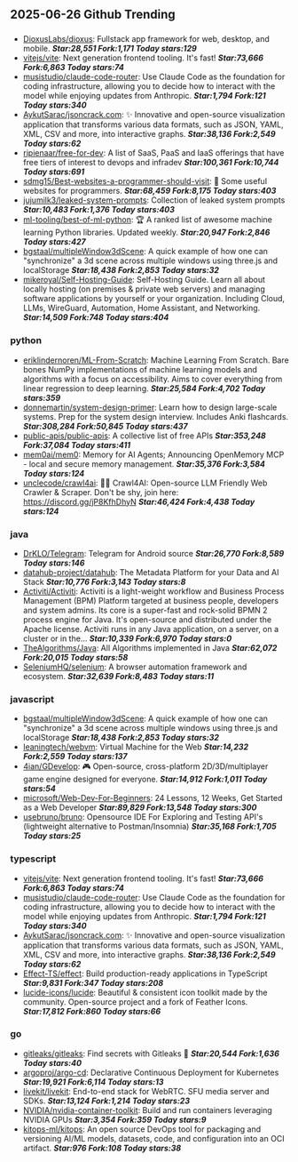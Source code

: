 ## 2025-06-26 Github Trending

### 
* [DioxusLabs/dioxus](https://github.com/DioxusLabs/dioxus): Fullstack app framework for web, desktop, and mobile. ***Star:28,551 Fork:1,171 Today stars:129***
* [vitejs/vite](https://github.com/vitejs/vite): Next generation frontend tooling. It's fast! ***Star:73,666 Fork:6,863 Today stars:74***
* [musistudio/claude-code-router](https://github.com/musistudio/claude-code-router): Use Claude Code as the foundation for coding infrastructure, allowing you to decide how to interact with the model while enjoying updates from Anthropic. ***Star:1,794 Fork:121 Today stars:340***
* [AykutSarac/jsoncrack.com](https://github.com/AykutSarac/jsoncrack.com): ✨ Innovative and open-source visualization application that transforms various data formats, such as JSON, YAML, XML, CSV and more, into interactive graphs. ***Star:38,136 Fork:2,549 Today stars:62***
* [ripienaar/free-for-dev](https://github.com/ripienaar/free-for-dev): A list of SaaS, PaaS and IaaS offerings that have free tiers of interest to devops and infradev ***Star:100,361 Fork:10,744 Today stars:691***
* [sdmg15/Best-websites-a-programmer-should-visit](https://github.com/sdmg15/Best-websites-a-programmer-should-visit): 🔗 Some useful websites for programmers. ***Star:68,459 Fork:8,175 Today stars:403***
* [jujumilk3/leaked-system-prompts](https://github.com/jujumilk3/leaked-system-prompts): Collection of leaked system prompts ***Star:10,483 Fork:1,376 Today stars:403***
* [ml-tooling/best-of-ml-python](https://github.com/ml-tooling/best-of-ml-python): 🏆 A ranked list of awesome machine learning Python libraries. Updated weekly. ***Star:20,947 Fork:2,846 Today stars:427***
* [bgstaal/multipleWindow3dScene](https://github.com/bgstaal/multipleWindow3dScene): A quick example of how one can "synchronize" a 3d scene across multiple windows using three.js and localStorage ***Star:18,438 Fork:2,853 Today stars:32***
* [mikeroyal/Self-Hosting-Guide](https://github.com/mikeroyal/Self-Hosting-Guide): Self-Hosting Guide. Learn all about locally hosting (on premises & private web servers) and managing software applications by yourself or your organization. Including Cloud, LLMs, WireGuard, Automation, Home Assistant, and Networking. ***Star:14,509 Fork:748 Today stars:404***

### python
* [eriklindernoren/ML-From-Scratch](https://github.com/eriklindernoren/ML-From-Scratch): Machine Learning From Scratch. Bare bones NumPy implementations of machine learning models and algorithms with a focus on accessibility. Aims to cover everything from linear regression to deep learning. ***Star:25,584 Fork:4,702 Today stars:359***
* [donnemartin/system-design-primer](https://github.com/donnemartin/system-design-primer): Learn how to design large-scale systems. Prep for the system design interview. Includes Anki flashcards. ***Star:308,284 Fork:50,845 Today stars:437***
* [public-apis/public-apis](https://github.com/public-apis/public-apis): A collective list of free APIs ***Star:353,248 Fork:37,084 Today stars:411***
* [mem0ai/mem0](https://github.com/mem0ai/mem0): Memory for AI Agents; Announcing OpenMemory MCP - local and secure memory management. ***Star:35,376 Fork:3,584 Today stars:124***
* [unclecode/crawl4ai](https://github.com/unclecode/crawl4ai): 🚀🤖 Crawl4AI: Open-source LLM Friendly Web Crawler & Scraper. Don't be shy, join here: https://discord.gg/jP8KfhDhyN ***Star:46,424 Fork:4,438 Today stars:124***

### java
* [DrKLO/Telegram](https://github.com/DrKLO/Telegram): Telegram for Android source ***Star:26,770 Fork:8,589 Today stars:146***
* [datahub-project/datahub](https://github.com/datahub-project/datahub): The Metadata Platform for your Data and AI Stack ***Star:10,776 Fork:3,143 Today stars:8***
* [Activiti/Activiti](https://github.com/Activiti/Activiti): Activiti is a light-weight workflow and Business Process Management (BPM) Platform targeted at business people, developers and system admins. Its core is a super-fast and rock-solid BPMN 2 process engine for Java. It's open-source and distributed under the Apache license. Activiti runs in any Java application, on a server, on a cluster or in the… ***Star:10,339 Fork:6,970 Today stars:0***
* [TheAlgorithms/Java](https://github.com/TheAlgorithms/Java): All Algorithms implemented in Java ***Star:62,072 Fork:20,015 Today stars:58***
* [SeleniumHQ/selenium](https://github.com/SeleniumHQ/selenium): A browser automation framework and ecosystem. ***Star:32,639 Fork:8,483 Today stars:11***

### javascript
* [bgstaal/multipleWindow3dScene](https://github.com/bgstaal/multipleWindow3dScene): A quick example of how one can "synchronize" a 3d scene across multiple windows using three.js and localStorage ***Star:18,438 Fork:2,853 Today stars:32***
* [leaningtech/webvm](https://github.com/leaningtech/webvm): Virtual Machine for the Web ***Star:14,232 Fork:2,559 Today stars:137***
* [4ian/GDevelop](https://github.com/4ian/GDevelop): 🎮 Open-source, cross-platform 2D/3D/multiplayer game engine designed for everyone. ***Star:14,912 Fork:1,011 Today stars:54***
* [microsoft/Web-Dev-For-Beginners](https://github.com/microsoft/Web-Dev-For-Beginners): 24 Lessons, 12 Weeks, Get Started as a Web Developer ***Star:89,829 Fork:13,548 Today stars:300***
* [usebruno/bruno](https://github.com/usebruno/bruno): Opensource IDE For Exploring and Testing API's (lightweight alternative to Postman/Insomnia) ***Star:35,168 Fork:1,705 Today stars:25***

### typescript
* [vitejs/vite](https://github.com/vitejs/vite): Next generation frontend tooling. It's fast! ***Star:73,666 Fork:6,863 Today stars:74***
* [musistudio/claude-code-router](https://github.com/musistudio/claude-code-router): Use Claude Code as the foundation for coding infrastructure, allowing you to decide how to interact with the model while enjoying updates from Anthropic. ***Star:1,794 Fork:121 Today stars:340***
* [AykutSarac/jsoncrack.com](https://github.com/AykutSarac/jsoncrack.com): ✨ Innovative and open-source visualization application that transforms various data formats, such as JSON, YAML, XML, CSV and more, into interactive graphs. ***Star:38,136 Fork:2,549 Today stars:62***
* [Effect-TS/effect](https://github.com/Effect-TS/effect): Build production-ready applications in TypeScript ***Star:9,831 Fork:347 Today stars:208***
* [lucide-icons/lucide](https://github.com/lucide-icons/lucide): Beautiful & consistent icon toolkit made by the community. Open-source project and a fork of Feather Icons. ***Star:17,812 Fork:860 Today stars:66***

### go
* [gitleaks/gitleaks](https://github.com/gitleaks/gitleaks): Find secrets with Gitleaks 🔑 ***Star:20,544 Fork:1,636 Today stars:40***
* [argoproj/argo-cd](https://github.com/argoproj/argo-cd): Declarative Continuous Deployment for Kubernetes ***Star:19,921 Fork:6,114 Today stars:13***
* [livekit/livekit](https://github.com/livekit/livekit): End-to-end stack for WebRTC. SFU media server and SDKs. ***Star:13,124 Fork:1,214 Today stars:23***
* [NVIDIA/nvidia-container-toolkit](https://github.com/NVIDIA/nvidia-container-toolkit): Build and run containers leveraging NVIDIA GPUs ***Star:3,354 Fork:359 Today stars:9***
* [kitops-ml/kitops](https://github.com/kitops-ml/kitops): An open source DevOps tool for packaging and versioning AI/ML models, datasets, code, and configuration into an OCI artifact. ***Star:976 Fork:108 Today stars:38***
